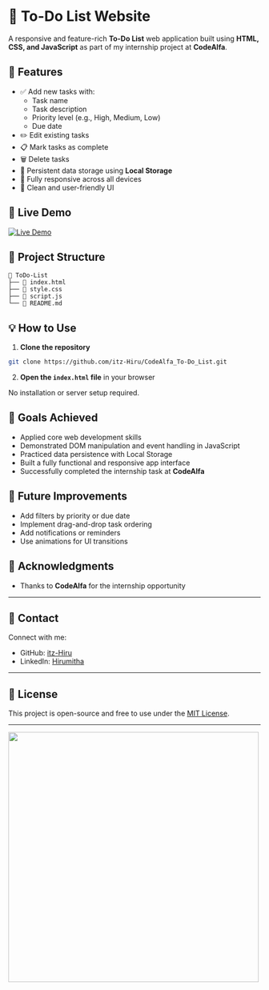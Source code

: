 # 📝 To-Do List Website

A responsive and feature-rich **To-Do List** web application built using **HTML, CSS, and JavaScript** as part of my internship project at **CodeAlfa**.

## 🚀 Features

- ✅ Add new tasks with:
  - Task name
  - Task description
  - Priority level (e.g., High, Medium, Low)
  - Due date
- ✏️ Edit existing tasks
- 📋 Mark tasks as complete
- 🗑️ Delete tasks
- 💾 Persistent data storage using **Local Storage**
- 📱 Fully responsive across all devices
- 🎨 Clean and user-friendly UI

## 📸 Live Demo

[![Live Demo](https://img.shields.io/badge/Live_Demo-%2300bcd4?style=for-the-badge&logo=vercel&logoColor=white)](https://todolist-codealfa.vercel.app/)


## 📂 Project Structure

```
📁 ToDo-List
├── 📄 index.html
├── 📄 style.css
├── 📄 script.js
└── 📄 README.md
```

## 💡 How to Use

1. **Clone the repository**

```bash
git clone https://github.com/itz-Hiru/CodeAlfa_To-Do_List.git
```

2. **Open the `index.html` file** in your browser

No installation or server setup required.

## 🎯 Goals Achieved

- Applied core web development skills
- Demonstrated DOM manipulation and event handling in JavaScript
- Practiced data persistence with Local Storage
- Built a fully functional and responsive app interface
- Successfully completed the internship task at **CodeAlfa**

## 📌 Future Improvements

- Add filters by priority or due date
- Implement drag-and-drop task ordering
- Add notifications or reminders
- Use animations for UI transitions

## 🙌 Acknowledgments

- Thanks to **CodeAlfa** for the internship opportunity

---

## 📧 Contact

Connect with me:

* GitHub: [itz-Hiru](https://github.com/itz-Hiru)
* LinkedIn: [Hirumitha](https://www.linkedin.com/in/hirumitha)

---

## 📃 License

This project is open-source and free to use under the [MIT License](LICENSE).

---

<img src="https://github.com/Anmol-Baranwal/Cool-GIFs-For-GitHub/assets/74038190/219bcc70-f5dc-466b-9a60-29653d8e8433" width="500">
